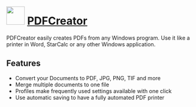 ﻿# <img src="https://cdn.rawgit.com/chocolatey/chocolatey-coreteampackages/6e52bf3b9392bc72475a3e254eab23578ccb9d0e/icons/PDFCreator.png" width="48" height="48"/> [PDFCreator](https://chocolatey.org/packages/PDFCreator)


PDFCreator easily creates PDFs from any Windows program. Use it like a printer in Word, StarCalc or any other Windows application.

## Features

- Convert your Documents to PDF, JPG, PNG, TIF and more
- Merge multiple documents to one file
- Profiles make frequently used settings available with one click
- Use automatic saving to have a fully automated PDF printer

